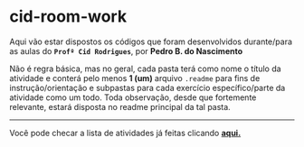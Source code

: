 # cid-room-work

Aqui vão estar dispostos os códigos que foram desenvolvidos durante/para
as aulas do **`Profº Cid Rodrigues`**, por **Pedro B. do Nascimento**

Não é regra básica, mas no geral, cada pasta terá como nome o título da
atividade e conterá pelo menos **1 (um)** arquivo `.readme` para fins de
instrução/orientação e subpastas para cada exercício específico/parte
da atividade como um todo. Toda observação, desde que fortemente relevante,
estará disposta no readme principal da tal pasta.

---

Você pode checar a lista de atividades já feitas clicando [**aqui.**](./activities.md)